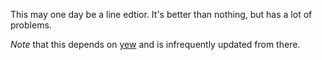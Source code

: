 This may one day be a line edtior.
It's better than nothing, but has a lot of problems.

*Note* that this depends on [yew](https://github.com/nibbula/yew) and is infrequently updated from there.

